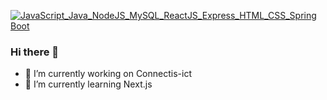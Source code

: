 [![JavaScript_Java_NodeJS_MySQL_ReactJS_Express_HTML_CSS_Spring Boot](https://pimp-my-readme.webapp.io/pimp-my-readme/technology?technology=JavaScript_Java_NodeJS_MySQL_ReactJS_Express_HTML_CSS_Spring%20Boot)](https://pimp-my-readme.webapp.io)

### Hi there 👋

- 🔭 I’m currently working on Connectis-ict
- 🌱 I’m currently learning Next.js 

<!--
**eichemberger/eichemberger** is a ✨ _special_ ✨ repository because its `README.md` (this file) appears on your GitHub profile.

Here are some ideas to get you started:

- 🔭 I’m currently working on ...
- 🌱 I’m currently learning ...
- 👯 I’m looking to collaborate on ...
- 🤔 I’m looking for help with ...
- 💬 Ask me about ...
- 📫 How to reach me: ...
- 😄 Pronouns: ...
- ⚡ Fun fact: ...
-->
